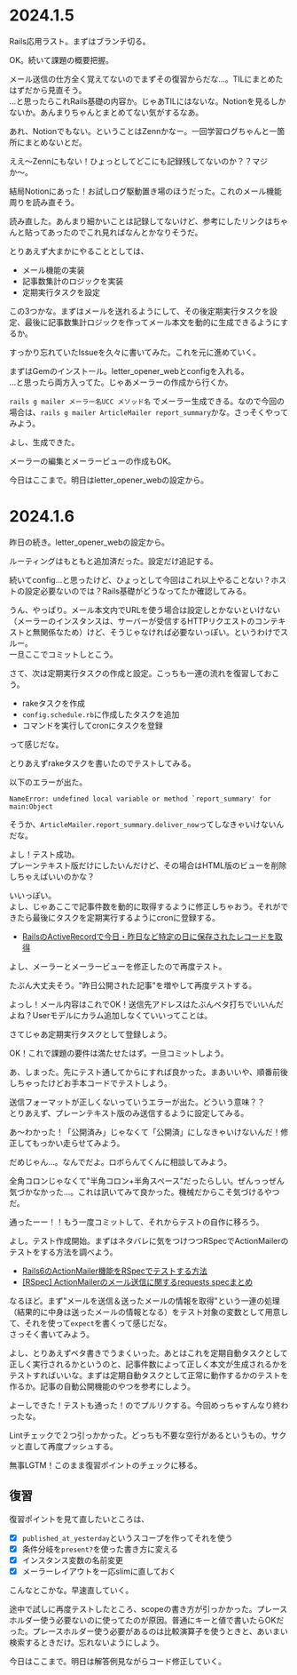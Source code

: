 # 2024.1.5
Rails応用ラスト。まずはブランチ切る。

OK。続いて課題の概要把握。

メール送信の仕方全く覚えてないのでまずその復習からだな…。TILにまとめたはずだから見直そう。  
…と思ったらこれRails基礎の内容か。じゃあTILにはないな。Notionを見るしかないか。あんまりちゃんとまとめてない気がするなあ。

あれ、Notionでもない。ということはZennかなー。一回学習ログちゃんと一箇所にまとめないとだ。

ええ〜Zennにもない！ひょっとしてどこにも記録残してないのか？？マジか〜。

結局Notionにあった！お試しログ駆動置き場のほうだった。これのメール機能周りを読み直そう。

読み直した。あんまり細かいことは記録してないけど、参考にしたリンクはちゃんと貼ってあったのでこれ見ればなんとかなりそうだ。

とりあえず大まかにやることとしては、

- メール機能の実装
- 記事数集計のロジックを実装
- 定期実行タスクを設定

この3つかな。まずはメールを送れるようにして、その後定期実行タスクを設定、最後に記事数集計ロジックを作ってメール本文を動的に生成できるようにするか。

すっかり忘れていたIssueを久々に書いてみた。これを元に進めていく。

まずはGemのインストール。letter_opener_webとconfigを入れる。  
…と思ったら両方入ってた。じゃあメーラーの作成から行くか。

`rails g mailer メーラー名UCC メソッド名` でメーラー生成できる。なので今回の場合は、`rails g mailer ArticleMailer report_summary`かな。さっそくやってみよう。

よし、生成できた。

メーラーの編集とメーラービューの作成もOK。

今日はここまで。明日はletter_opener_webの設定から。

# 2024.1.6
昨日の続き。letter_opener_webの設定から。

ルーティングはもともと追加済だった。設定だけ追記する。

続いてconfig…と思ったけど、ひょっとして今回はこれ以上やることない？ホストの設定必要ないのでは？Rails基礎がどうなってたか確認してみる。

うん、やっぱり。メール本文内でURLを使う場合は設定しとかないといけない（メーラーのインスタンスは、サーバーが受信するHTTPリクエストのコンテキストと無関係なため）けど、そうじゃなければ必要ないっぽい。というわけでスルー。  
一旦ここでコミットしとこう。

さて、次は定期実行タスクの作成と設定。こっちも一連の流れを復習しておこう。

- rakeタスクを作成
- `config.schedule.rb`に作成したタスクを追加
- コマンドを実行してcronにタスクを登録

って感じだな。

とりあえずrakeタスクを書いたのでテストしてみる。

以下のエラーが出た。
```
NameError: undefined local variable or method `report_summary' for main:Object
```

そうか、`ArticleMailer.report_summary.deliver_now`ってしなきゃいけないんだな。

よし！テスト成功。  
プレーンテキスト版だけにしたいんだけど、その場合はHTML版のビューを削除しちゃえばいいのかな？

いいっぽい。  
よし、じゃあここで記事件数を動的に取得するように修正しちゃおう。それができたら最後にタスクを定期実行するようにcronに登録する。

- [RailsのActiveRecordで今日・昨日など特定の日に保存されたレコードを取得](https://easyramble.com/get-today-record-with-rails-activerecord.html)

よし、メーラーとメーラービューを修正したので再度テスト。

たぶん大丈夫そう。"昨日公開された記事"を増やして再度テストする。

よっし！メール内容はこれでOK！送信先アドレスはたぶんベタ打ちでいいんだよね？Userモデルにカラム追加しなくていいってことは。

さてじゃあ定期実行タスクとして登録しよう。

OK！これで課題の要件は満たせたはず。一旦コミットしよう。

あ、しまった。先にテスト通してからにすれば良かった。まあいいや、順番前後しちゃったけどお手本コードでテストしよう。

送信フォーマットが正しくないっていうエラーが出た。どういう意味？？  
とりあえず、プレーンテキスト版のみ送信するように設定してみる。

あ〜わかった！「公開済み」じゃなくて「公開済」にしなきゃいけないんだ！修正してもっかい走らせてみよう。

だめじゃん…。なんでだよ。ロボらんてくんに相談してみよう。

全角コロンじゃなくて"半角コロン+半角スペース"だったらしい。ぜんっっぜん気づかなかった…。これは訊いてみて良かった。機械だからこそ気づけるやつだ。

通ったーー！！もう一度コミットして、それからテストの自作に移ろう。

よし。テスト作成開始。まずはネタバレに気をつけつつRSpecでActionMailerのテストをする方法を調べよう。

- [Rails6のActionMailer機能をRSpecでテストする方法](https://qiita.com/hiroki_tanaka/items/f8c7759682539d7330cd)
- [[RSpec] ActionMailerのメール送信に関するrequests specまとめ](https://ac-creative-lab.net/rspec-test-to-send-mail-with-actionmailer/)

なるほど。まず"メールを送信＆送ったメールの情報を取得"という一連の処理（結果的に中身は送ったメールの情報となる）をテスト対象の変数として用意して、それを使って`expect`を書くって感じだな。  
さっそく書いてみよう。

よし、とりあえずベタ書きでうまくいった。あとはこれを定期自動タスクとして正しく実行されるかというのと、記事件数によって正しく本文が生成されるかをテストすればいいな。まずは定期自動タスクとして正常に動作するかのテストを作るか。記事の自動公開機能のやつを参考にしよう。

よーしできた！テストも通った！のでプルリクする。今回めっちゃすんなり終わったな。

Lintチェックで２つ引っかかった。どっちも不要な空行があるというもの。サクッと直して再度プッシュする。

無事LGTM！このまま復習ポイントのチェックに移る。

## 復習
復習ポイントを見て直したいところは、

- [x] `published_at_yesterday`というスコープを作ってそれを使う
- [x] 条件分岐を`present?`を使った書き方に変える
- [x] インスタンス変数の名前変更
- [x] メーラーレイアウトを一応slimに直しておく

こんなとこかな。早速直していく。

途中で試しに再度テストしたところ、scopeの書き方が引っかかった。プレースホルダー使う必要ないのに使ってたのが原因。普通にキーと値で書いたらOKだった。プレースホルダー使う必要があるのは比較演算子を使うときと、あいまい検索するときだけ。忘れないようにしよう。

今日はここまで。明日は解答例見ながらコード修正していく。
